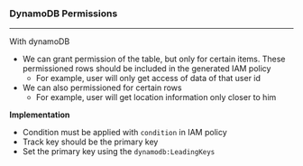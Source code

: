 ### DynamoDB Permissions

---

With dynamoDB

- We can grant permission of the table, but only for certain items. These permissioned rows should be included in the generated IAM policy
  - For example, user will only get access of data of that user id
- We can also permissioned for certain rows
  - For example, user will get location information only closer to him

**Implementation**

- Condition must be applied with `condition` in IAM policy
- Track key should be the primary key
- Set the primary key using the `dynamodb:LeadingKeys`
